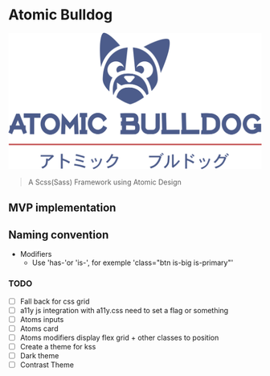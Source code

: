 # Atomic Bulldog

![logo](/static/img/atomic-bulldog-logo.svg)

> A Scss(Sass) Framework using Atomic Design

## MVP implementation

## Naming convention

* Modifiers
  * Use 'has-'or 'is-', for exemple 'class="btn is-big is-primary"'

### TODO

* [ ] Fall back for css grid
* [ ] a11y js integration with a11y.css need to set a flag or something
* [ ] Atoms inputs
* [ ] Atoms card
* [ ] Atoms modifiers display flex grid + other classes to position 
* [ ] Create a theme for kss
* [ ] Dark theme
* [ ] Contrast Theme
